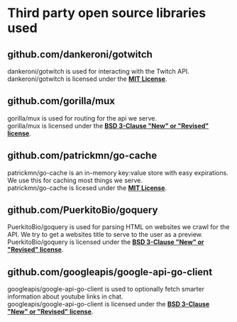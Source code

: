 # Third party open source libraries used
## github.com/dankeroni/gotwitch
dankeroni/gotwitch is used for interacting with the Twitch API.  
dankeroni/gotwitch is licensed under the [**MIT License**](https://github.com/dankeroni/gotwitch/blob/master/LICENSE).

## github.com/gorilla/mux
gorilla/mux is used for routing for the api we serve.  
gorilla/mux is licensed under the [**BSD 3-Clause "New" or "Revised" license**](https://github.com/gorilla/mux/blob/master/LICENSE).

## github.com/patrickmn/go-cache
patrickmn/go-cache is an in-memory key:value store with easy expirations. We use this for caching most things we serve.  
patrickmn/go-cache is licesed under the [**MIT License**](https://github.com/patrickmn/go-cache/blob/master/LICENSE).

## github.com/PuerkitoBio/goquery
PuerkitoBio/goquery is used for parsing HTML on websites we crawl for the API. We try to get a websites title to serve to the user as a preview.  
PuerkitoBio/goquery is licensed under the [**BSD 3-Clause "New" or "Revised" license**](https://github.com/PuerkitoBio/goquery/blob/master/LICENSE).

## github.com/googleapis/google-api-go-client
googleapis/google-api-go-client is used to optionally fetch smarter information about youtube links in chat.  
googleapis/google-api-go-client is licensed under the [**BSD 3-Clause "New" or "Revised" license**](https://github.com/googleapis/google-api-go-client/blob/master/LICENSE).
